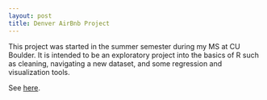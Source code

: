```yaml
---
layout: post
title: Denver AirBnb Project
---
```


This project was started in the summer semester during my MS at CU Boulder. It is
intended to be an exploratory project into the basics of R such as cleaning,
navigating a new dataset, and some regression and visualization tools.

See [here](https://github.com/alexqaddourah/Denver-AirBnb-Project).
